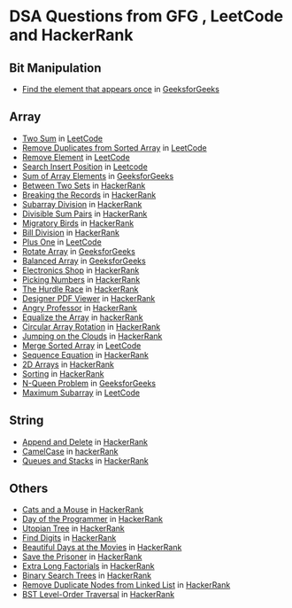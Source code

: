 # DSA Questions from GFG , LeetCode and HackerRank

## Bit Manipulation
- [Find the element that appears once](https://github.com/samantaavijit/DSA/blob/master/src/com/avijitsamanta/gfg/bitmanipulation/OnceOccursNumber.java) in [GeeksforGeeks](https://practice.geeksforgeeks.org/problems/element-appearing-once2552/1#)


## Array
- [Two Sum](https://github.com/samantaavijit/DSA/blob/master/src/com/avijitsamanta/leetcode/array/TwoSum.java) in [LeetCode](https://leetcode.com/problems/two-sum/)
- [Remove Duplicates from Sorted Array](https://github.com/samantaavijit/DSA/blob/master/src/com/avijitsamanta/leetcode/array/RemoveDuplicatesFromSortedArray.java) in [LeetCode](https://leetcode.com/problems/remove-duplicates-from-sorted-array/)
- [Remove Element](https://github.com/samantaavijit/DSA/blob/master/src/com/avijitsamanta/leetcode/array/RemoveElement.java) in [LeetCode](https://leetcode.com/problems/remove-element/)
- [Search Insert Position](https://github.com/samantaavijit/DSA/blob/master/src/com/avijitsamanta/leetcode/array/SearchInsertPosition.java) in [Leetcode](https://leetcode.com/problems/search-insert-position/)
- [Sum of Array Elements](https://github.com/samantaavijit/DSA/blob/master/src/com/avijitsamanta/gfg/array/SumOfArrayElements.java) in [GeeksforGeeks](https://practice.geeksforgeeks.org/problems/sum-of-array-elements2502/1/?category[]=Arrays&category[]=Arrays&problemStatus=solved&page=1&query=category[]ArraysproblemStatussolvedpage1category[]Arrays#)
- [Between Two Sets](https://github.com/samantaavijit/DSA/blob/master/src/com/avijitsamanta/hackerrank/array/BetweenTwoSets.java) in [HackerRank](https://www.hackerrank.com/challenges/between-two-sets/problem)
- [Breaking the Records](https://github.com/samantaavijit/DSA/blob/master/src/com/avijitsamanta/hackerrank/array/BreakingTheRecords.java) in [HackerRank](https://www.hackerrank.com/challenges/breaking-best-and-worst-records/problem)
- [Subarray Division](https://github.com/samantaavijit/DSA/blob/master/src/com/avijitsamanta/hackerrank/array/SubarrayDivision.java) in [HackerRank](https://www.hackerrank.com/challenges/the-birthday-bar/problem)
- [Divisible Sum Pairs](https://github.com/samantaavijit/DSA/blob/master/src/com/avijitsamanta/hackerrank/array/DivisibleSumPairs.java) in [HackerRank](https://www.hackerrank.com/challenges/divisible-sum-pairs/problem)
- [Migratory Birds](https://github.com/samantaavijit/DSA/blob/master/src/com/avijitsamanta/hackerrank/array/MigratoryBirds.java) in [HackerRank](https://www.hackerrank.com/challenges/migratory-birds/problem)
- [Bill Division](https://github.com/samantaavijit/DSA/blob/master/src/com/avijitsamanta/hackerrank/array/BillDivision.java) in [HackerRank](https://www.hackerrank.com/challenges/bon-appetit/problem)
- [Plus One](https://github.com/samantaavijit/DSA/blob/master/src/com/avijitsamanta/leetcode/array/PlusOne.java) in [LeetCode](https://leetcode.com/problems/plus-one/)
- [Rotate Array](https://github.com/samantaavijit/DSA/blob/master/src/com/avijitsamanta/gfg/array/RotateArray.java) in [GeeksforGeeks](https://practice.geeksforgeeks.org/problems/rotate-array-by-n-elements/0/?category[]=Arrays&category[]=Arrays&page=1&query=category[]Arrayspage1category[]Arrays)
- [Balanced Array](https://github.com/samantaavijit/DSA/blob/master/src/com/avijitsamanta/gfg/array/BalancedArray.java) in [GeeksforGeeks](https://practice.geeksforgeeks.org/problems/balanced-array07200720/1/?category[]=Arrays&category[]=Arrays&page=1&query=category[]Arrayspage1category[]Arrays)
- [Electronics Shop](https://github.com/samantaavijit/DSA/blob/master/src/com/avijitsamanta/hackerrank/array/ElectronicsShop.java) in [HackerRank](https://www.hackerrank.com/challenges/electronics-shop/problem)
- [Picking Numbers](https://github.com/samantaavijit/DSA/blob/master/src/com/avijitsamanta/hackerrank/array/PickingNumbers.java) in [HackerRank](https://www.hackerrank.com/challenges/picking-numbers/problem)
- [The Hurdle Race](https://github.com/samantaavijit/DSA/blob/master/src/com/avijitsamanta/hackerrank/array/TheHurdleRace.java) in [HackerRank](https://www.hackerrank.com/challenges/the-hurdle-race/problem)
- [Designer PDF Viewer](https://github.com/samantaavijit/DSA/blob/master/src/com/avijitsamanta/hackerrank/array/DesignerPDFViewer.java) in [HackerRank](https://www.hackerrank.com/challenges/designer-pdf-viewer/problem)
- [Angry Professor](https://github.com/samantaavijit/DSA/blob/master/src/com/avijitsamanta/hackerrank/array/AngryProfessor.java) in [HackerRank](https://www.hackerrank.com/challenges/angry-professor/problem)
- [Equalize the Array](https://github.com/samantaavijit/DSA/blob/master/src/com/avijitsamanta/hackerrank/array/EqualizeTheArray.java) in [hackerRank](https://www.hackerrank.com/challenges/equality-in-a-array/problem)
- [Circular Array Rotation](https://github.com/samantaavijit/DSA/blob/master/src/com/avijitsamanta/hackerrank/array/CircularArrayRotation.java) in [HackerRank](https://www.hackerrank.com/challenges/circular-array-rotation/problem)
- [Jumping on the Clouds](https://github.com/samantaavijit/DSA/blob/master/src/com/avijitsamanta/hackerrank/array/JumpingOnTheClouds.java) in [HackerRank](https://www.hackerrank.com/challenges/jumping-on-the-clouds-revisited/problem)
- [Merge Sorted Array](https://github.com/samantaavijit/DSA/blob/master/src/com/avijitsamanta/leetcode/array/MergeSortedArray.java) in [LeetCode](https://leetcode.com/problems/merge-sorted-array/)
- [Sequence Equation](https://github.com/samantaavijit/DSA/blob/master/src/com/avijitsamanta/hackerrank/array/SequenceEquation.java) in [HackerRank](https://www.hackerrank.com/challenges/permutation-equation/problem)
- [2D Arrays](https://github.com/samantaavijit/DSA/blob/master/src/com/avijitsamanta/hackerrank/array/TwoDArrays.java) in [HackerRank](https://www.hackerrank.com/challenges/30-2d-arrays/problem)
- [Sorting](https://github.com/samantaavijit/DSA/blob/master/src/com/avijitsamanta/hackerrank/array/Sorting.java) in [HackerRank](https://www.hackerrank.com/challenges/30-sorting/problem)
- [N-Queen Problem](https://github.com/samantaavijit/DSA/blob/master/src/com/avijitsamanta/gfg/array/NQueen.java) in [GeeksforGeeks](https://practice.geeksforgeeks.org/problems/n-queen-problem0315/1)
- [Maximum Subarray]() in [LeetCode](https://leetcode.com/problems/maximum-subarray/)

## String
- [Append and Delete](https://github.com/samantaavijit/DSA/blob/master/src/com/avijitsamanta/hackerrank/string/AppendAndDelete.java) in [HackerRank](https://www.hackerrank.com/challenges/append-and-delete/problem)
- [CamelCase](https://github.com/samantaavijit/DSA/blob/master/src/com/avijitsamanta/hackerrank/string/CamelCase.java) in [hackerRank](https://www.hackerrank.com/challenges/camelcase/problem)
- [Queues and Stacks](https://github.com/samantaavijit/DSA/blob/master/src/com/avijitsamanta/hackerrank/string/QueuesAndStacks.java) in [HackerRank](https://www.hackerrank.com/challenges/30-queues-stacks/problem)

## Others
- [Cats and a Mouse](https://github.com/samantaavijit/DSA/blob/master/src/com/avijitsamanta/hackerrank/others/CatsAndAMouse.java) in [HackerRank](https://www.hackerrank.com/challenges/cats-and-a-mouse/problem)
- [Day of the Programmer](https://github.com/samantaavijit/DSA/blob/master/src/com/avijitsamanta/hackerrank/others/DayOfTheProgrammer.java) in [HackerRank](https://www.hackerrank.com/challenges/day-of-the-programmer/problem)
- [Utopian Tree](https://github.com/samantaavijit/DSA/blob/master/src/com/avijitsamanta/hackerrank/others/UtopianTree.java) in [HackerRank](https://www.hackerrank.com/challenges/utopian-tree/problem)
- [Find Digits](https://github.com/samantaavijit/DSA/blob/master/src/com/avijitsamanta/hackertrank/others/FindDigits.java) in [HackerRank](https://www.hackerrank.com/challenges/find-digits/problem)
- [Beautiful Days at the Movies](https://github.com/samantaavijit/DSA/blob/master/src/com/avijitsamanta/hackerrank/others/BeautifulDaysAtTheMovies.java) in [HackerRank](https://www.hackerrank.com/challenges/beautiful-days-at-the-movies/problem)
- [Save the Prisoner](https://github.com/samantaavijit/DSA/blob/master/src/com/avijitsamanta/hackerrank/others/SaveThePrisoner.java) in [HackerRank](https://www.hackerrank.com/challenges/save-the-prisoner/problem)
- [Extra Long Factorials](https://github.com/samantaavijit/DSA/blob/master/src/com/avijitsamanta/hackerrank/others/ExtraLongFactorials.java) in [HackerRank](https://www.hackerrank.com/challenges/extra-long-factorials/problem)
- [Binary Search Trees](https://github.com/samantaavijit/DSA/blob/master/src/com/avijitsamanta/hackerrank/others/HeightOfABinarySearchTrees.java) in [HackerRank](https://www.hackerrank.com/challenges/30-binary-search-trees/problem)
- [Remove Duplicate Nodes from Linked List](https://github.com/samantaavijit/DSA/blob/master/src/com/avijitsamanta/hackerrank/others/RemoveDuplicateNodes.java) in [HackerRank](https://www.hackerrank.com/challenges/30-linked-list-deletion/problem)
- [BST Level-Order Traversal]() in [HackerRank](https://www.hackerrank.com/challenges/30-binary-trees/problem)
